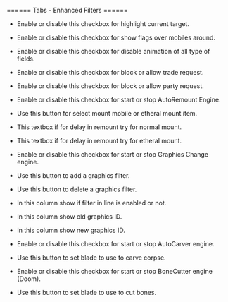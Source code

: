 
====== Tabs - Enhanced Filters ======

  - Enable or disable this checkbox for highlight current target.

  - Enable or disable this checkbox for show flags over mobiles around.

  - Enable or disable this checkbox for disable animation of all type of fields.

  - Enable or disable this checkbox for block or allow trade request.

  - Enable or disable this checkbox for block or allow party request.

  - Enable or disable this checkbox for start or stop AutoRemount Engine.

  - Use this button for select mount mobile or etheral mount item.

  - This textbox if for delay in remount try for normal mount.

  - This textbox if for delay in remount try for etheral mount.

  - Enable or disable this checkbox for start or stop Graphics Change engine.

  - Use this button to add a graphics filter.

  - Use this button to delete a graphics filter.

  - In this column show if filter in line is enabled or not.

  - In this column show old graphics ID.

  - In this column show new graphics ID.

  - Enable or disable this checkbox for start or stop AutoCarver engine.

  - Use this button to set blade to use to carve corpse.

  - Enable or disable this checkbox for start or stop BoneCutter engine (Doom).

  - Use this button to set blade to use to cut bones.